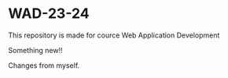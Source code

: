# WAD-23-24
This repository is made for  cource Web Application Development

Something new!!

Changes from myself.
